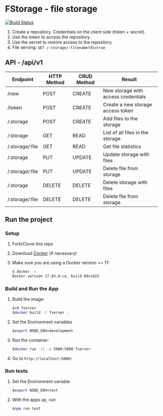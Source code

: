 # FStorage - file storage

[![Build Status](https://travis-ci.org/blacknred/fstorage.svg?branch=master)](https://travis-ci.org/blacknred/fstorage)

 1. Create a repository. Credentials on the client side (token + secret).
 2. Use the token to access the repository.
 3. Use the secret to restore access to the repository.
 4. File serving:  `GET /:storage/:filename?dl=true`

## API - /api/v1

| Endpoint        | HTTP Method | CRUD Method | Result                              |
|-----------------|-------------|-------------|-------------------------------------|
| /new            | POST        | CREATE      | New storage with access credentials |
| /token          | POST        | CREATE      | Create a new storage access token   |
| /:storage       | POST        | CREATE      | Add files to the storage            |
| /:storage       | GET         | READ        | List of all files in the storage    |
| /:storage/:file | GET         | READ        | Get file statistics                 |
| /:storage       | PUT         | UPDATE      | Update storage with files           |
| /:storage/:file | PUT         | UPDATE      | Delete file from storage            |
| /:storage       | DELETE      | DELETE      | Delete storage with files           |
| /:storage/:file | DELETE      | DELETE      | Delete file from storage            |

## Run the project

### Setup

1. Fork/Clone this repo
1. Download [Docker](https://docs.docker.com/docker-for-mac/install/) (if necessary)
1. Make sure you are using a Docker version >= 17:

    ```sh
    $ docker -v
    Docker version 17.03.0-ce, build 60ccb22
    ```

### Build and Run the App

1. Build the image:

    ```sh
    $cd fserver
    $docker build -t fserver .
    ```

1. Set the Environment variables

    ```sh
    $export NODE_ENV=development
    ```

1. Run the container:

    ```sh
    $docker run -it -p 5000:5000 fserver
    ```

1. Go to `http://localhost:5000/`

### Run tests

1. Set the Environment variable

    ```sh
    $export NODE_ENV=test
    ```

1. With the apps up, run:

    ```sh
    $npm run test
    ```
